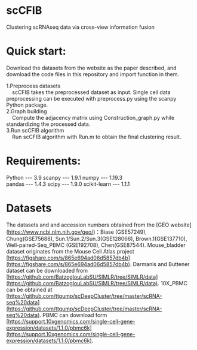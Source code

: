 # scCFIB
Clustering scRNAseq data via cross-view information fusion

# Quick start:
Download the datasets from the website as the paper described, and download the
code files in  this repository and import function in them. <br>

1.Preprocess datasets <br>
&nbsp;&nbsp;&nbsp;&nbsp;scCFIB takes the preprocessed dataset as input. Single cell data preprocessing can be executed with preprocess.py using the scanpy Python package. <br>
2.Graph building <br>
&nbsp;&nbsp;&nbsp;&nbsp;Compute the adjacency matrix using Construction_graph.py  while standardizing the processed data. <br>
3.Run scCFIB algorithm <br>
&nbsp;&nbsp;&nbsp;&nbsp;Run scCFIB algorithm with Run.m to obtain the final clustering result. <br>
# Requirements:
Python --- 3.9  scanpy --- 1.9.1  numpy --- 1.19.3 <br>
pandas --- 1.4.3  scipy --- 1.9.0  scikit-learn --- 1.1.1

# Datasets
The datasets and and accession numbers obtained from the [GEO website] (https://www.ncbi.nlm.nih.gov/geo/)：Biase (GSE57249), Chung(GSE75688), Sun.1/Sun.2/Sun.3(GSE128066), Brown.1(GSE137710), 
Well-paired-Seq_PBMC (GSE192708), Chen(GSE87544).
Mouse_bladder dataset originates from the Mouse Cell Atlas project [https://figshare.com/s/865e694ad06d5857db4b](https://figshare.com/s/865e694ad06d5857db4b).
Darmanis and Buttener dataset can be downloaded from [https://github.com/BatzoglouLabSU/SIMLR/tree/SIMLR/data](https://github.com/BatzoglouLabSU/SIMLR/tree/SIMLR/data).
10X_PBMC can be obtained at [https://github.com/ttgump/scDeepCluster/tree/master/scRNA-seq%20data](https://github.com/ttgump/scDeepCluster/tree/master/scRNA-seq%20data).
PBMC can download form [https://support.10xgenomics.com/single-cell-gene-expression/datasets/1.1.0/pbmc6k](https://support.10xgenomics.com/single-cell-gene-expression/datasets/1.1.0/pbmc6k).
